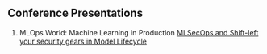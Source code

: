 ## Conference Presentations

1. MLOps World: Machine Learning in Production 
[MLSecOps and Shift-left your security gears in Model Lifecycle](https://www.youtube.com/watch?v=zWJdvjJIO2w&list=PLlcxuf1qTrwCUs2DIeVjaxZ_FgvwuGOJb&index=18&t=188s)
